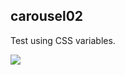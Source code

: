## carousel02

Test using CSS variables.

![](https://i.ibb.co/5TrkHPx/Screen-Shot-2019-03-26-at-5-10-24-PM.png)

